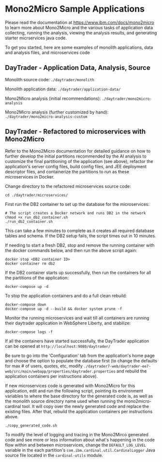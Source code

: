 # Mono2Micro Sample Applications

Please read the documentation at https://www.ibm.com/docs/mono2micro to learn more about Mono2Micro and the various tasks of application data collecting, running the analysis, viewing the analysis results, and generating starter micrservices java code.

To get you started, here are some examples of monolith applications, data and analysis files, and microservices code

## DayTrader - Application Data, Analysis, Source

Monolith source code: ```./daytrader/monolith```

Monolith application data: ```./daytrader/application-data/```

Mono2Micro analysis (initial recommendations): ```./daytrader/mono2micro-analysis```

Mono2Micro analysis (further customized by hand): ```./daytrader/mono2micro-analysis-custom```


## DayTrader - Refactored to microservices with Mono2Micro

Refer to the Mono2Micro documentation for detailed guidance on how to further develop the initial partitions recommended by the AI analysis to customize the final partitioning of the application (see above), refactor the application's server config files, build config files, and JEE deployment descriptor files, and containerize the partitions to run as these microservices in Docker.

Change directory to the refactored microservices source code:
```
cd ./daytrader/microservices/
```

First run the DB2 container to set up the database for the microservices:

```
# The script creates a Docker network and runs DB2 in the network
chmod +x run_db2_container.sh 
./run_db2_container.sh
```

This can take a few minutes to complete as it creates all required database tables and schema. If the DB2 setup fails, the script times out in 10 minutes.

If needing to start a fresh DB2, stop and remove the running container with the docker commands below, and then run the above script again:
```
docker stop <DB2 container ID>
docker container rm db2
```

If the DB2 container starts up successfully, then run the containers for all the partitions of the application:

```
docker-compose up -d
```

To stop the application containers and do a full clean rebuild:

```
docker-compose down
docker-compose up -d --build && docker system prune -f
```

Monitor the running microservices and wait till all containers are running their daytrader application in WebSphere Liberty, and stabilize:

```
docker-compose logs -f
```

If all the containers have started successfully, the DayTrader application can be opened at `http://localhost:9080/daytrader/`

Be sure to go into the 'Configuration' tab from the application's home page and choose the option to populate the database first (to change the defaults for max # of users, quotes, etc, modify ```./daytrader7-web/daytrader-ee7-web/src/main/webapp/properties/daytrader.properties``` and rebuild the application containers per instructions above).

If new microservices code is generated with Mono2Micro for this application, edit and run the following script, pointing its environment variables to where the base directory for the generated code is, as well as the monolith source directory name used when running the mono2micro-cardinal tool. It will copy over the newly generated code and replace the existing files. After that, rebuild the application containers per instructions above.
```
./copy_generated_code.sh
```

To modify the level of logging and tracing in the Mono2Mirco generated code and see more or less information about what's happening in the code flow within and between microservices, change the ```DEFAULT_LOG_LEVEL``` variable in the each partition's ```com.ibm.cardinal.util.CardinalLogger``` Java source file located in the ```cardinal-utils``` module. 


